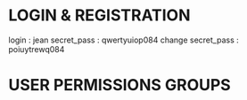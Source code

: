 LOGIN & REGISTRATION
======================================
login : jean
secret_pass : qwertyuiop084
change secret_pass : poiuytrewq084


USER PERMISSIONS GROUPS
======================================

